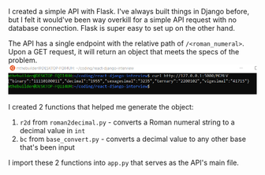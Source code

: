 I created a simple API with Flask. I've always built things in Django before, but I felt it would've been way overkill for a simple API request with no database connection. Flask is super easy to set up on the other hand.

The API has a single endpoint with the relative path of `/<roman_numeral>`. Upon a GET request, it will return an object that meets the specs of the problem.
![output](curl_output.png)

I created 2 functions that helped me generate the object:
1. `r2d` from `roman2decimal.py` - converts a Roman numeral string to a decimal value in `int`
2. `bc` from `base_convert.py` - converts a decimal value to any other base that's been input

I import these 2 functions into `app.py` that serves as the API's main file.
